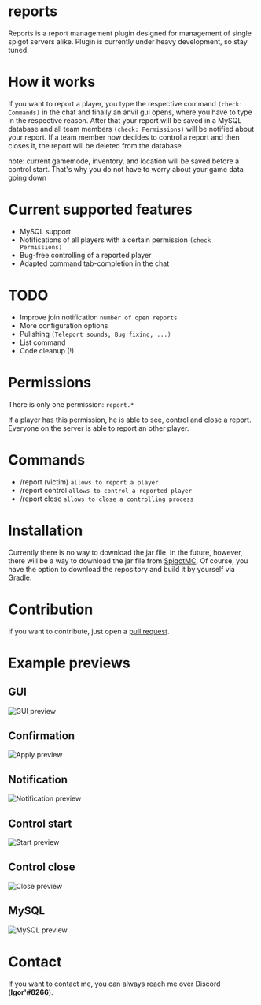 # reports
Reports is a report management plugin designed for management of single spigot servers alike. Plugin is currently under heavy development, so stay tuned.

# How it works
If you want to report a player, you type the respective command `(check: Commands)` in the chat and finally an anvil gui opens, where you have to type in the respective reason. After that your report will be saved in a MySQL database and all team members `(check: Permissions)` will be notified about your report. If a team member now decides to control a report and then closes it, the report will be deleted from the database.

note: current gamemode, inventory, and location will be saved before a control start. That's why you do not have to worry about your game data going down

# Current supported features
- MySQL support
- Notifications of all players with a certain permission `(check Permissions)`
- Bug-free controlling of a reported player
- Adapted command tab-completion in the chat

# TODO
- Improve join notification `number of open reports`
- More configuration options
- Pulishing `(Teleport sounds, Bug fixing, ...)`
- List command
- Code cleanup (!)

# Permissions
There is only one permission: `report.*`

If a player has this permission, he is able to see, control and close a report.
Everyone on the server is able to report an other player. 

# Commands
- /report (victim) `allows to report a player`
- /report control `allows to control a reported player`
- /report close `allows to close a controlling process`
  
# Installation
Currently there is no way to download the jar file.
In the future, however, there will be a way to download the jar file from [SpigotMC](https://www.spigotmc.org/).
Of course, you have the option to download the repository and build it by yourself via [Gradle](https://gradle.org/).

# Contribution
If you want to contribute, just open a [pull request](https://github.com/igorswieton/reports/pulls).

# Example previews

## GUI
![GUI preview](https://i.ibb.co/gM5MHHP/gui-example.png)

## Confirmation
![Apply preview](https://i.ibb.co/T8fBD85/apply-example.png)

## Notification
![Notification preview](https://i.ibb.co/48QLLYF/notification-example.png)

## Control start
![Start preview](https://i.ibb.co/grw83KP/start-example.png)

## Control close
![Close preview](https://i.ibb.co/FwLZBDZ/close-example.png)

## MySQL
![MySQL preview](https://i.ibb.co/H26z6b2/mysql.png)

# Contact
If you want to contact me, you can always reach me over Discord (**Igor'#8266**).
